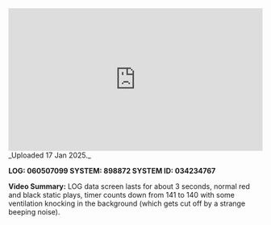 
<iframe 
  src="https://drive.google.com/file/d/1yDXvRCo7CWShfZgHzHHEmhjIRf7GH4_T/preview" 
  style="width:100%; aspect-ratio:16/9; border:0;"
  allowfullscreen>
</iframe>
_Uploaded 17 Jan 2025._

**LOG: 060507099
SYSTEM: 898872
SYSTEM ID: 034234767**

**Video Summary:** LOG data screen lasts for about 3 seconds, normal red and black static plays, timer counts down from 141 to 140 with some ventilation knocking in the background (which gets cut off by a strange beeping noise).
